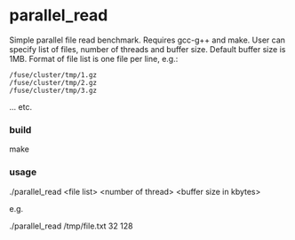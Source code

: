 # parallel_read

Simple parallel file read benchmark. Requires gcc-g++ and make. User can specify list of files, number of threads and buffer size. Default buffer size is 1MB. Format of file list is one file per line, e.g.:

```
/fuse/cluster/tmp/1.gz
/fuse/cluster/tmp/2.gz
/fuse/cluster/tmp/3.gz
```
... etc.

### build
make

### usage
./parallel_read \<file list\> \<number of thread\> \<buffer size in kbytes\>

e.g.

./parallel_read /tmp/file.txt 32 128
